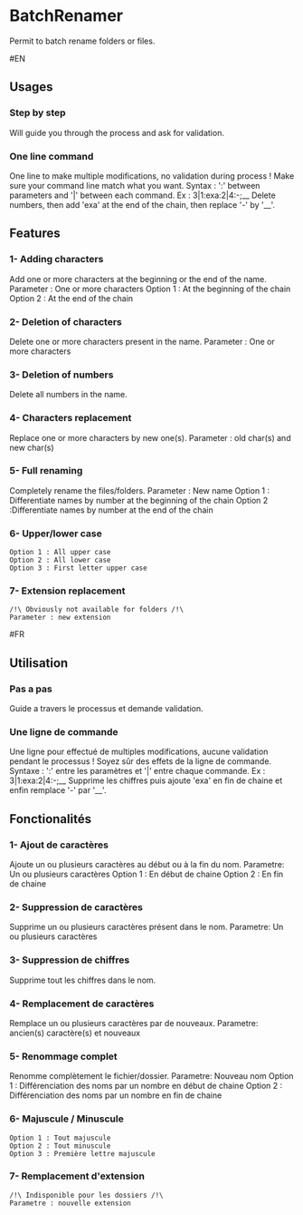 # BatchRenamer
Permit to batch rename folders or files.

#EN
## Usages
### Step by step
Will guide you through the process and ask for validation.

### One line command
One line to make multiple modifications, no validation during process ! Make sure your command line match what you want.
Syntax : ':' between parameters and '|' between each command.
	 Ex :  3|1:exa:2|4:-;__
	 Delete numbers, then add 'exa' at the end of the chain, then replace '-' by '__'.

## Features
### 1- Adding characters
Add one or more characters at the beginning or the end of the name.
	Parameter : One or more characters
		Option 1 : At the beginning of the chain
		Option 2 : At the end of the chain
		
### 2- Deletion of characters
Delete one or more characters present in the name.
	Parameter : One or more characters
	
### 3- Deletion of numbers
Delete all numbers in the name.

### 4- Characters replacement
Replace one or more characters by new one(s).
	Parameter : old char(s) and new char(s)
	
### 5- Full renaming
Completely rename the files/folders.
	Parameter : New name
		Option 1 : Differentiate names by number at the beginning of the chain
		Option 2 :Differentiate names by number at the end of the chain
		
### 6- Upper/lower case
	Option 1 : All upper case
	Option 2 : All lower case
	Option 3 : First letter upper case
	
### 7- Extension replacement
	/!\ Obviously not available for folders /!\
	Parameter : new extension




#FR
## Utilisation
### Pas a pas
Guide a travers le processus et demande validation.

### Une ligne de commande
Une ligne pour effectué de multiples modifications, aucune validation pendant le processus ! Soyez sûr des effets de la ligne de commande.
Syntaxe : ':' entre les paramètres et '|' entre chaque commande.
	 Ex :  3|1:exa:2|4:-;__
	 Supprime les chiffres puis ajoute 'exa' en fin de chaine et enfin remplace '-' par '__'.

## Fonctionalités
### 1- Ajout de caractères
Ajoute un ou plusieurs caractères au début ou à la fin du nom.
    Parametre: Un ou plusieurs caractères
		Option 1 : En début de chaine
		Option 2 : En fin de chaine

### 2- Suppression de caractères
Supprime un ou plusieurs caractères présent dans le nom.
    Parametre: Un ou plusieurs caractères

### 3- Suppression de chiffres
Supprime tout les chiffres dans le nom.

### 4- Remplacement de caractères
Remplace un ou plusieurs caractères par de nouveaux.
    Parametre: ancien(s) caractère(s) et nouveaux

### 5- Renommage complet
Renomme complètement le fichier/dossier.
    Parametre: Nouveau nom
    Option 1 : Différenciation des noms par un nombre en début de chaine
    Option 2 : Différenciation des noms par un nombre en fin de chaine

### 6- Majuscule / Minuscule
    Option 1 : Tout majuscule
    Option 2 : Tout minuscule
    Option 3 : Première lettre majuscule

### 7- Remplacement d'extension
    /!\ Indisponible pour les dossiers /!\
    Parametre : nouvelle extension
